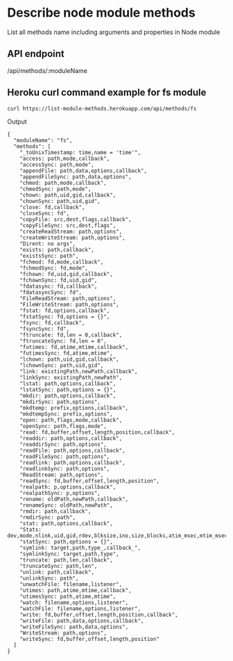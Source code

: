 # Describe node module methods
List all methods name including arguments and properties in Node module

## API endpoint
/api/methods/:moduleName

## Heroku curl command example for fs module
```curl https://list-module-methods.herokuapp.com/api/methods/fs```

Output
```
{
  "moduleName": "fs",
  "methods": [
    "_toUnixTimestamp: time,name = 'time'",
    "access: path,mode,callback",
    "accessSync: path,mode",
    "appendFile: path,data,options,callback",
    "appendFileSync: path,data,options",
    "chmod: path,mode,callback",
    "chmodSync: path,mode",
    "chown: path,uid,gid,callback",
    "chownSync: path,uid,gid",
    "close: fd,callback",
    "closeSync: fd",
    "copyFile: src,dest,flags,callback",
    "copyFileSync: src,dest,flags",
    "createReadStream: path,options",
    "createWriteStream: path,options",
    "Dirent: no args",
    "exists: path,callback",
    "existsSync: path",
    "fchmod: fd,mode,callback",
    "fchmodSync: fd,mode",
    "fchown: fd,uid,gid,callback",
    "fchownSync: fd,uid,gid",
    "fdatasync: fd,callback",
    "fdatasyncSync: fd",
    "FileReadStream: path,options",
    "FileWriteStream: path,options",
    "fstat: fd,options,callback",
    "fstatSync: fd,options = {}",
    "fsync: fd,callback",
    "fsyncSync: fd",
    "ftruncate: fd,len = 0,callback",
    "ftruncateSync: fd,len = 0",
    "futimes: fd,atime,mtime,callback",
    "futimesSync: fd,atime,mtime",
    "lchown: path,uid,gid,callback",
    "lchownSync: path,uid,gid",
    "link: existingPath,newPath,callback",
    "linkSync: existingPath,newPath",
    "lstat: path,options,callback",
    "lstatSync: path,options = {}",
    "mkdir: path,options,callback",
    "mkdirSync: path,options",
    "mkdtemp: prefix,options,callback",
    "mkdtempSync: prefix,options",
    "open: path,flags,mode,callback",
    "openSync: path,flags,mode",
    "read: fd,buffer,offset,length,position,callback",
    "readdir: path,options,callback",
    "readdirSync: path,options",
    "readFile: path,options,callback",
    "readFileSync: path,options",
    "readlink: path,options,callback",
    "readlinkSync: path,options",
    "ReadStream: path,options",
    "readSync: fd,buffer,offset,length,position",
    "realpath: p,options,callback",
    "realpathSync: p,options",
    "rename: oldPath,newPath,callback",
    "renameSync: oldPath,newPath",
    "rmdir: path,callback",
    "rmdirSync: path",
    "stat: path,options,callback",
    "Stats: dev,mode,nlink,uid,gid,rdev,blksize,ino,size,blocks,atim_msec,mtim_msec,ctim_msec,birthtim_msec",
    "statSync: path,options = {}",
    "symlink: target,path,type_,callback_",
    "symlinkSync: target,path,type",
    "truncate: path,len,callback",
    "truncateSync: path,len",
    "unlink: path,callback",
    "unlinkSync: path",
    "unwatchFile: filename,listener",
    "utimes: path,atime,mtime,callback",
    "utimesSync: path,atime,mtime",
    "watch: filename,options,listener",
    "watchFile: filename,options,listener",
    "write: fd,buffer,offset,length,position,callback",
    "writeFile: path,data,options,callback",
    "writeFileSync: path,data,options",
    "WriteStream: path,options",
    "writeSync: fd,buffer,offset,length,position"
  ]
}
```